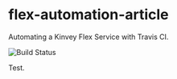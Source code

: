 # flex-automation-article
Automating a Kinvey Flex Service with Travis CI.

![Build Status](https://travis-ci.org/bilger-progress/flex-automation-article.svg?branch=master)

Test.